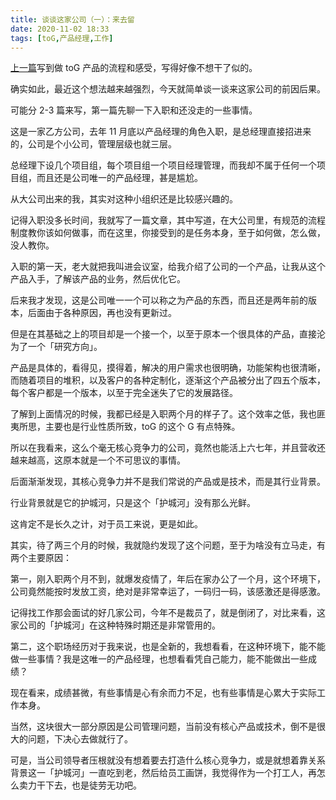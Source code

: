 ```yaml
---
title: 谈谈这家公司（一）：来去留
date: 2020-11-02 18:33
tags: [toG,产品经理,工作]
---
```


[上一篇](/2020/10/29/toG/)写到做 toG 产品的流程和感受，写得好像不想干了似的。

确实如此，最近这个想法越来越强烈，今天就简单谈一谈来这家公司的前因后果。

可能分 2-3 篇来写，第一篇先聊一下入职和还没走的一些事情。
<!-- more -->
这是一家乙方公司，去年 11 月底以产品经理的角色入职，是总经理直接招进来的，公司是个小公司，管理层级也就三层。

总经理下设几个项目组，每个项目组一个项目经理管理，而我却不属于任何一个项目组，而且还是公司唯一的产品经理，甚是尴尬。

从大公司出来的我，其实对这种小组织还是比较感兴趣的。

记得入职没多长时间，我就写了一篇文章，其中写道，在大公司里，有规范的流程制度教你该如何做事，而在这里，你接受到的是任务本身，至于如何做，怎么做，没人教你。

入职的第一天，老大就把我叫进会议室，给我介绍了公司的一个产品，让我从这个产品入手，了解该产品的业务，然后优化它。

后来我才发现，这是公司唯一一个可以称之为产品的东西，而且还是两年前的版本，后面由于各种原因，再也没有更新过。

但是在其基础之上的项目却是一个接一个，以至于原本一个很具体的产品，直接沦为了一个「研究方向」。

产品是具体的，看得见，摸得着，解决的用户需求也很明确，功能架构也很清晰，而随着项目的堆积，以及客户的各种定制化，逐渐这个产品被分出了四五个版本，每个客户都是一个版本，以至于完全迷失了它的发展路径。

了解到上面情况的时候，我都已经是入职两个月的样子了。这个效率之低，我也匪夷所思，主要也是行业性质所致，toG 的这个 G 有点特殊。

所以在我看来，这么个毫无核心竞争力的公司，竟然也能活上六七年，并且营收还越来越高，这原本就是一个不可思议的事情。

后面渐渐发现，其核心竞争力并不是我们常说的产品或是技术，而是其行业背景。

行业背景就是它的护城河，只是这个「护城河」没有那么光鲜。

这肯定不是长久之计，对于员工来说，更是如此。

其实，待了两三个月的时候，我就隐约发现了这个问题，至于为啥没有立马走，有两个主要原因：

第一，刚入职两个月不到，就爆发疫情了，年后在家办公了一个月，这个环境下，公司竟然能按时发放工资，绝对是非常幸运了，一码归一码，该感激还是得感激。

记得找工作那会面试的好几家公司，今年不是裁员了，就是倒闭了，对比来看，这家公司的「护城河」在这种特殊时期还是非常管用的。

第二，这个职场经历对于我来说，也是全新的，我想看看，在这种环境下，能不能做一些事情？我是这唯一的产品经理，也想看看凭自己能力，能不能做出一些成绩？

现在看来，成绩甚微，有些事情是心有余而力不足，也有些事情是心累大于实际工作本身。

当然，这块很大一部分原因是公司管理问题，当前没有核心产品或技术，倒不是很大的问题，下决心去做就行了。

可是，当公司领导者压根就没有想着要去打造什么核心竞争力，或是就想着靠关系背景这一「护城河」一直吃到老，然后给员工画饼，我觉得作为一个打工人，再怎么卖力干下去，也是徒劳无功吧。